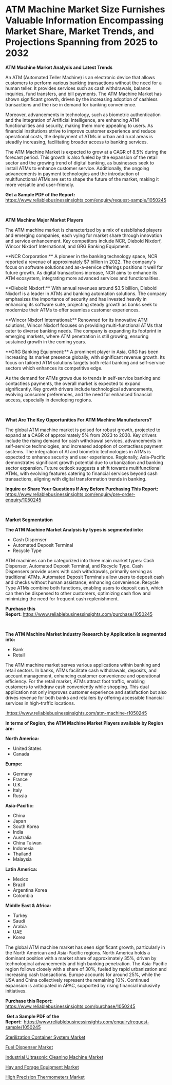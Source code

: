 <p><h1>ATM Machine Market Size Furnishes Valuable Information Encompassing Market Share, Market Trends, and Projections Spanning from 2025 to 2032</h1></p><p><strong>ATM Machine Market Analysis and Latest Trends</strong></p>
<p><p>An ATM (Automated Teller Machine) is an electronic device that allows customers to perform various banking transactions without the need for a human teller. It provides services such as cash withdrawals, balance inquiries, fund transfers, and bill payments. The ATM Machine Market has shown significant growth, driven by the increasing adoption of cashless transactions and the rise in demand for banking convenience. </p><p>Moreover, advancements in technology, such as biometric authentication and the integration of Artificial Intelligence, are enhancing ATM functionalities and security, making them more appealing to users. As financial institutions strive to improve customer experience and reduce operational costs, the deployment of ATMs in urban and rural areas is steadily increasing, facilitating broader access to banking services. </p><p>The ATM Machine Market is expected to grow at a CAGR of 8.5% during the forecast period. This growth is also fueled by the expansion of the retail sector and the growing trend of digital banking, as businesses seek to install ATMs to enhance customer service. Additionally, the ongoing advancements in payment technologies and the introduction of multifunctional ATMs are set to shape the future of the market, making it more versatile and user-friendly.</p></p>
<p><strong>Get a Sample PDF of the Report:&nbsp;</strong> <a href="https://www.reliablebusinessinsights.com/enquiry/request-sample/1050245?utm_campaign=62&utm_medium=2&utm_source=Github&utm_content=ia&utm_term=16022025&utm_id=atm-machine">https://www.reliablebusinessinsights.com/enquiry/request-sample/1050245</a></p>
<p>&nbsp;</p>
<p><strong>ATM Machine Major Market Players</strong></p>
<p><p>The ATM machine market is characterized by a mix of established players and emerging companies, each vying for market share through innovation and service enhancement. Key competitors include NCR, Diebold Nixdorf, Wincor Nixdorf International, and GRG Banking Equipment.</p><p>**NCR Corporation:** A pioneer in the banking technology space, NCR reported a revenue of approximately $7 billion in 2022. The company's focus on software solutions and as-a-service offerings positions it well for future growth. As digital transactions increase, NCR aims to enhance its ATM ecosystem, integrating more advanced services and functionalities.</p><p>**Diebold Nixdorf:** With annual revenues around $3.5 billion, Diebold Nixdorf is a leader in ATMs and banking automation solutions. The company emphasizes the importance of security and has invested heavily in enhancing its software suite, projecting steady growth as banks seek to modernize their ATMs to offer seamless customer experiences.</p><p>**Wincor Nixdorf International:** Renowned for its innovative ATM solutions, Wincor Nixdorf focuses on providing multi-functional ATMs that cater to diverse banking needs. The company is expanding its footprint in emerging markets, where ATM penetration is still growing, ensuring sustained growth in the coming years.</p><p>**GRG Banking Equipment:** A prominent player in Asia, GRG has been increasing its market presence globally, with significant revenue growth. Its focus on tailored ATM solutions targets both retail banking and self-service sectors which enhances its competitive edge.</p><p>As the demand for ATMs grows due to trends in self-service banking and contactless payments, the overall market is expected to expand significantly. Key growth drivers include technological advancements, evolving consumer preferences, and the need for enhanced financial access, especially in developing regions.</p></p>
<p>&nbsp;</p>
<p><strong>What Are The Key Opportunities For ATM Machine Manufacturers?</strong></p>
<p><p>The global ATM machine market is poised for robust growth, projected to expand at a CAGR of approximately 5% from 2023 to 2030. Key drivers include the rising demand for cash withdrawal services, advancements in self-service technologies, and increased adoption of contactless payment systems. The integration of AI and biometric technologies in ATMs is expected to enhance security and user experience. Regionally, Asia-Pacific demonstrates significant growth potential due to urbanization and banking sector expansion. Future outlook suggests a shift towards multifunctional ATMs, with evolving features catering to financial services beyond cash transactions, aligning with digital transformation trends in banking.</p></p>
<p><strong>Inquire or Share Your Questions If Any Before Purchasing This Report:</strong> <a href="https://www.reliablebusinessinsights.com/enquiry/pre-order-enquiry/1050245?utm_campaign=62&utm_medium=2&utm_source=Github&utm_content=ia&utm_term=16022025&utm_id=atm-machine">https://www.reliablebusinessinsights.com/enquiry/pre-order-enquiry/1050245</a></p>
<p>&nbsp;</p>
<p><strong>Market Segmentation</strong></p>
<p><strong>The ATM Machine Market Analysis by types is segmented into:</strong></p>
<p><ul><li>Cash Dispenser</li><li>Automated Deposit Terminal</li><li>Recycle Type</li></ul></p>
<p><p>ATM machines can be categorized into three main market types: Cash Dispenser, Automated Deposit Terminal, and Recycle Type. Cash Dispensers provide users with cash withdrawals, primarily serving as traditional ATMs. Automated Deposit Terminals allow users to deposit cash and checks without human assistance, enhancing convenience. Recycle Type ATMs combine both functions, enabling users to deposit cash, which can then be dispensed to other customers, optimizing cash flow and minimizing the need for frequent cash replenishment.</p></p>
<p><strong>Purchase this Report:&nbsp;</strong><a href="https://www.reliablebusinessinsights.com/purchase/1050245?utm_campaign=62&utm_medium=2&utm_source=Github&utm_content=ia&utm_term=16022025&utm_id=atm-machine">https://www.reliablebusinessinsights.com/purchase/1050245</a></p>
<p>&nbsp;</p>
<p><strong>The ATM Machine Market Industry Research by Application is segmented into:</strong></p>
<p><ul><li>Bank</li><li>Retail</li></ul></p>
<p><p>The ATM machine market serves various applications within banking and retail sectors. In banks, ATMs facilitate cash withdrawals, deposits, and account management, enhancing customer convenience and operational efficiency. For the retail market, ATMs attract foot traffic, enabling customers to withdraw cash conveniently while shopping. This dual application not only improves customer experience and satisfaction but also drives revenue for both banks and retailers by offering accessible financial services in high-traffic locations.</p></p>
<p><a href="https://www.reliablebusinessinsights.com/atm-machine-r1050245?utm_campaign=62&utm_medium=2&utm_source=Github&utm_content=ia&utm_term=16022025&utm_id=atm-machine">&nbsp;https://www.reliablebusinessinsights.com/atm-machine-r1050245</a></p>
<p><strong>In terms of Region, the ATM Machine Market Players available by Region are:</strong></p>
<p>
    <p> <strong> North America: </strong>
        <ul>
            <li>United States</li>
            <li>Canada</li>
        </ul>
        </p> 
    <p> <strong> Europe: </strong>
        <ul>
            <li>Germany</li>
            <li>France</li>
            <li>U.K.</li>
            <li>Italy</li>
            <li>Russia</li>
        </ul>
        </p> 
    <p> <strong> Asia-Pacific: </strong>
        <ul>
            <li>China</li>
            <li>Japan</li>
            <li>South Korea</li>
            <li>India</li>
            <li>Australia</li>
            <li>China Taiwan</li>
            <li>Indonesia</li>
            <li>Thailand</li>
            <li>Malaysia</li>
        </ul>
        </p> 
    <p> <strong> Latin America: </strong>
        <ul>
            <li>Mexico</li>
            <li>Brazil</li>
            <li>Argentina Korea</li>
            <li>Colombia</li>
        </ul>
        </p> 
    <p> <strong> Middle East & Africa: </strong>
        <ul>
            <li>Turkey</li>
            <li>Saudi</li>
            <li>Arabia</li>
            <li>UAE</li>
            <li>Korea</li>
        </ul>
    </p>
    </p>
<p><p>The global ATM machine market has seen significant growth, particularly in the North American and Asia-Pacific regions. North America holds a dominant position with a market share of approximately 35%, driven by technological advancements and high banking penetration. The Asia-Pacific region follows closely with a share of 30%, fueled by rapid urbanization and increasing cash transactions. Europe accounts for around 25%, while the USA and China collectively represent the remaining 10%. Continued expansion is anticipated in APAC, supported by rising financial inclusivity initiatives.</p></p>
<p><strong>Purchase this Report: </strong><a href="https://www.reliablebusinessinsights.com/purchase/1050245?utm_campaign=62&utm_medium=2&utm_source=Github&utm_content=ia&utm_term=16022025&utm_id=atm-machine">https://www.reliablebusinessinsights.com/purchase/1050245</a></p>
<p>&nbsp;<strong>Get a Sample PDF of the Report:&nbsp;&nbsp;</strong><a href="https://www.reliablebusinessinsights.com/enquiry/request-sample/1050245?utm_campaign=62&utm_medium=2&utm_source=Github&utm_content=ia&utm_term=16022025&utm_id=atm-machine">https://www.reliablebusinessinsights.com/enquiry/request-sample/1050245</a></p>
<p><strong></strong></p>
<p><p><a href="https://github.com/donkalucine10/Market-Research-Report-List-1/blob/main/sterilization-container-system-market.md?utm_campaign=62&utm_medium=2&utm_source=Github&utm_content=ia&utm_term=16022025&utm_id=atm-machine">Sterilization Container System Market</a></p><p><a href="https://github.com/feeqahrndz/Market-Research-Report-List-1/blob/main/fuel-dispenser-market.md?utm_campaign=62&utm_medium=2&utm_source=Github&utm_content=ia&utm_term=16022025&utm_id=atm-machine">Fuel Dispenser Market</a></p><p><a href="https://github.com/elodielamto06/Market-Research-Report-List-1/blob/main/industrial-ultrasonic-cleaning-machine-market.md?utm_campaign=62&utm_medium=2&utm_source=Github&utm_content=ia&utm_term=16022025&utm_id=atm-machine">Industrial Ultrasonic Cleaning Machine Market</a></p><p><a href="https://github.com/taxyevgwlle/Market-Research-Report-List-1/blob/main/hay-and-forage-equipment-market.md?utm_campaign=62&utm_medium=2&utm_source=Github&utm_content=ia&utm_term=16022025&utm_id=atm-machine">Hay and Forage Equipment Market</a></p><p><a href="https://github.com/shrebasokib/Market-Research-Report-List-1/blob/main/high-precision-thermometers-market.md?utm_campaign=62&utm_medium=2&utm_source=Github&utm_content=ia&utm_term=16022025&utm_id=atm-machine">High Precision Thermometers Market</a></p></p>